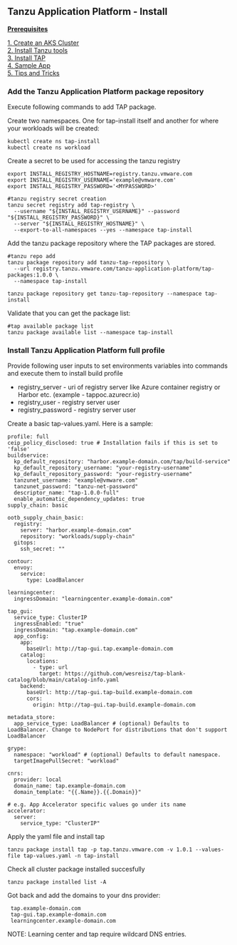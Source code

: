 ## Tanzu Application Platform - Install

**[Prerequisites](prereqs.md)**

[1. Create an AKS Cluster](azure-setup.md)<br>
[2. Install Tanzu tools](tanzu-tools-setup.md)<br>
[3. Install TAP](tap-install.md)<br>
[4. Sample App](sample-app.md)<br>
[5. Tips and Tricks](tap-tips-and-tricks-install.md)<br>

### Add the Tanzu Application Platform package repository

Execute following commands to add TAP package. 

Create two namespaces. One for tap-install itself and another for where your workloads will be created:
```
kubectl create ns tap-install
kubectl create ns workload
```

Create a secret to be used for accessing the tanzu registry
```
export INSTALL_REGISTRY_HOSTNAME=registry.tanzu.vmware.com
export INSTALL_REGISTRY_USERNAME='example@vmware.com'
export INSTALL_REGISTRY_PASSWORD='<MYPASSWORD>'

#tanzu registry secret creation
tanzu secret registry add tap-registry \
  --username "${INSTALL_REGISTRY_USERNAME}" --password "${INSTALL_REGISTRY_PASSWORD}" \
  --server "${INSTALL_REGISTRY_HOSTNAME}" \
  --export-to-all-namespaces --yes --namespace tap-install
```  

Add the tanzu package repository where the TAP packages are stored.
```
#tanzu repo add
tanzu package repository add tanzu-tap-repository \
  --url registry.tanzu.vmware.com/tanzu-application-platform/tap-packages:1.0.0 \
  --namespace tap-install

tanzu package repository get tanzu-tap-repository --namespace tap-install
```

Validate that you can get the package list:
```
#tap available package list
tanzu package available list --namespace tap-install
```

### Install Tanzu Application Platform full profile

Provide following user inputs to set environments variables into commands and execute them to install build profile

* registry_server - uri of registry server like Azure container registry or Harbor etc. (example - tappoc.azurecr.io)
* registry_user - registry server user
* registry_password - registry server user

Create a basic tap-values.yaml. Here is a sample:
```
profile: full
ceip_policy_disclosed: true # Installation fails if this is set to 'false'
buildservice:
  kp_default_repository: "harbor.example-domain.com/tap/build-service"
  kp_default_repository_username: "your-registry-username"
  kp_default_repository_password: "your-registry-username"
  tanzunet_username: "example@vmware.com"
  tanzunet_password: "tanzu-net-password"
  descriptor_name: "tap-1.0.0-full"
  enable_automatic_dependency_updates: true
supply_chain: basic

ootb_supply_chain_basic:
  registry:
    server: "harbor.example-domain.com"
    repository: "workloads/supply-chain"
  gitops:
    ssh_secret: ""

contour:
  envoy:
    service:
      type: LoadBalancer

learningcenter:
  ingressDomain: "learningcenter.example-domain.com"

tap_gui:
  service_type: ClusterIP
  ingressEnabled: "true"
  ingressDomain: "tap.example-domain.com"
  app_config:
    app:
      baseUrl: http://tap-gui.tap.example-domain.com
    catalog:
      locations:
        - type: url
          target: https://github.com/wesreisz/tap-blank-catalog/blob/main/catalog-info.yaml
    backend:
      baseUrl: http://tap-gui.tap-build.example-domain.com
      cors:
        origin: http://tap-gui.tap-build.example-domain.com

metadata_store:
  app_service_type: LoadBalancer # (optional) Defaults to LoadBalancer. Change to NodePort for distributions that don't support LoadBalancer

grype:
  namespace: "workload" # (optional) Defaults to default namespace.
  targetImagePullSecret: "workload"

cnrs:
  provider: local
  domain_name: tap.example-domain.com 
  domain_template: "{{.Name}}.{{.Domain}}"

# e.g. App Accelerator specific values go under its name
accelerator:
  server:
    service_type: "ClusterIP"
```

Apply the yaml file and install tap
```
tanzu package install tap -p tap.tanzu.vmware.com -v 1.0.1 --values-file tap-values.yaml -n tap-install
```

Check all cluster package installed succesfully
```
tanzu package installed list -A
```


Got back and add the domains to your dns provider:
```
 tap.example-domain.com
 tap-gui.tap.example-domain.com
 learningcenter.example-domain.com
```

NOTE: Learning center and tap require wildcard DNS entries.


